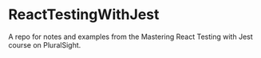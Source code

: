 # ReactTestingWithJest
A repo for notes and examples from the Mastering React Testing with Jest course on PluralSight.
